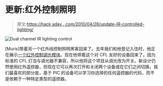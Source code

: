 # 更新:红外控制照明

> 原文:[https://hack aday . com/2010/04/26/update-IR-controlled-lighting/](https://hackaday.com/2010/04/26/update-ir-controlled-lighting/)

![](../Images/379f40ad9f950b168d1b76e22f03ec86.png "Dual channel IR lighting control")

[Muris]带着另一个红外线控制照明黑客回来了。去年我们和他登记入住时，他正在展示[一个红外控制调光模块](http://hackaday.com/2009/02/07/ir-controlled-light-dimmer/)。现在他带着这个对 CFL 友好的设备回来了。因为标准的 CFL 灯泡与调光器不兼容，所以他将这个项目从调光改为开关。新设计仍然使用红外遥控器，但现在它可以再次打开和关闭两个设备或在它们之间切换。我们最喜欢的部分是，基于 PIC 的设备可以学习你选择的任何遥控器的代码，而不是依赖于一种特定类型的遥控器。
